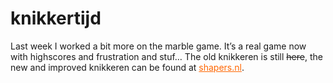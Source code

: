 <!--
  id: 225
  date: 2006-04-11
  modified: 2020-06-01
  slug: knikkertijd-2
  type: post
  excerpt: Last week I worked a bit more on the marble game. It&#8217;s a real game now with highscores and frustration and stuf&#8230; The old knikkeren is still here, the new and improved knikkeren can be found at shapers.nl.
  categories: Flash, game, ActionScript
  tags: 
  inCv: 
  inPortfolio: 
  dateFrom: 
  dateTo: 
-->

# knikkertijd

Last week I worked a bit more on the marble game. It&#8217;s a real game now with highscores and frustration and stuf&#8230; The old knikkeren is still <del>here</del>, the new and improved knikkeren can be found at <a href="http://www.shapers.nl" target="_new" style="color:#f60;">shapers.nl</a>.
